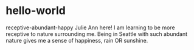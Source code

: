 # hello-world
receptive-abundant-happy
Julie Ann here! I am learning to be more receptive to nature surrounding me.  Being in Seattle with such abundant nature gives me a sense of happiness, rain OR sunshine.
